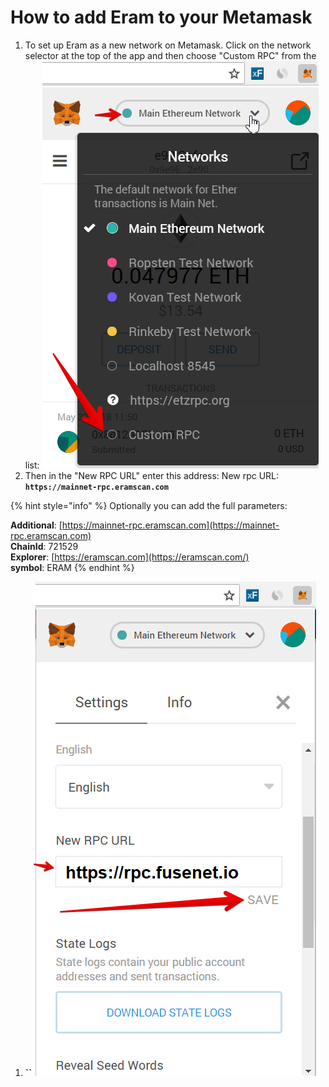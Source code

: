 # How to add Eram to your Metamask

1. To set up Eram as a new network on Metamask. Click on the network selector at the top of the app and then choose "Custom RPC" from the list:   ![](.gitbook/assets/etz1%20%281%29.png)  
2. Then in the "New RPC URL" enter this address: New rpc URL: **`https://mainnet-rpc.eramscan.com`**

{% hint style="info" %}
Optionally you can add the full parameters:

**Additional**: [https://mainnet-rpc.eramscan.com](https://mainnet-rpc.eramscan.com)  
**ChainId**: 721529  
**Explorer**: [https://eramscan.com](https://eramscan.com/)  
**symbol**: ERAM
{% endhint %}

1. **\`\`**![](.gitbook/assets/ez2.png)


